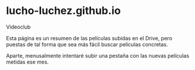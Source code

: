 # lucho-luchez.github.io
Videoclub

Esta página es un resumen de las películas subidas en el Drive, pero puestas de tal forma que sea más fácil buscar películas concretas.

Aparte, menusalmente intentaré subir una pestaña con las nuevas películas metidas ese mes.
